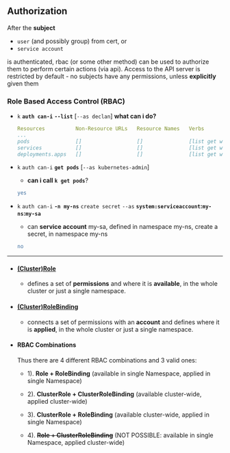 ## Authorization
After the **subject** 
- `user` (and possibly group) from cert,  or
- `service account `

is authenticated, rbac (or some other method) can be used to authorize them to perform certain actions (via api).
Access to the API server is restricted by default - no subjects have any permissions, unless **explicitly** given them

### Role Based Access Control (RBAC)

- `k` **`auth can-i`** **`--list`** [`--as declan`]
    **what can i do?**
    ```yaml
    Resources          Non-Resource URLs   Resource Names   Verbs
    ...
    pods               []                  []               [list get watch]
    services           []                  []               [list get watch]
    deployments.apps   []                  []               [list get watch]
    ```
- `k` `auth can-i` **`get pods`** [`--as kubernetes-admin`]
    - **can i call `k get pods`**?
    ```yaml 
    yes
    ```

- `k`  `auth can-i` **`-n my-ns`** `create secret` `--as` **`system:serviceaccount`:`my-ns`:`my-sa`**
    - can **service account** my-sa, defined in namespace my-ns, create a secret, in namespace my-ns 
    ```yaml
    no
    ```


---

- #### [(Cluster)Role](role.md) 
    - defines a set of **permissions** and where it is **available**, in the whole cluster or just a single namespace.

- #### [(Cluster)RoleBinding](role_binding.md) 
    - connects a set of permissions with an **account** and defines where it is **applied**, in the whole cluster or just a single namespace.

- ####  RBAC Combinations
    Thus  there are 4 different RBAC combinations and 3 valid ones:

    - 1). **Role + RoleBinding** (available in single Namespace, applied in single Namespace)

    - 2). **ClusterRole + ClusterRoleBinding** (available cluster-wide, applied cluster-wide)

    - 3). **ClusterRole + RoleBinding** (available cluster-wide, applied in single Namespace)

    - 4). **~~Role + ClusterRoleBinding~~** (NOT POSSIBLE: available in single Namespace, applied cluster-wide)